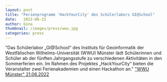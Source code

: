 ```yaml
---
layout: post
title: "Ferienprogramm 'HackYourCity' des Schülerlabors GI@School"
date:   2022-06-21
author: Gina
thumbnail: /images/press/wwu.jpg
categories: press
---
```

"Das Schülerlabor „GI@School“ des Instituts für Geoinformatik der Westfälischen Wilhelms-Universität (WWU) Münster lädt Schülerinnen und Schüler ab der fünften Jahrgangsstufe zu verschiedenen Aktivitäten in den Sommerferien ein. Im Rahmen des Projektes „HackYourCity“ bieten die Veranstalter zwei Ferienakademien und einen Hackathon an."
<a href="https://www.uni-muenster.de/news/view.php?cmdid=12656" target="_blank">"WWU Münster" 21.06.2022</a>
